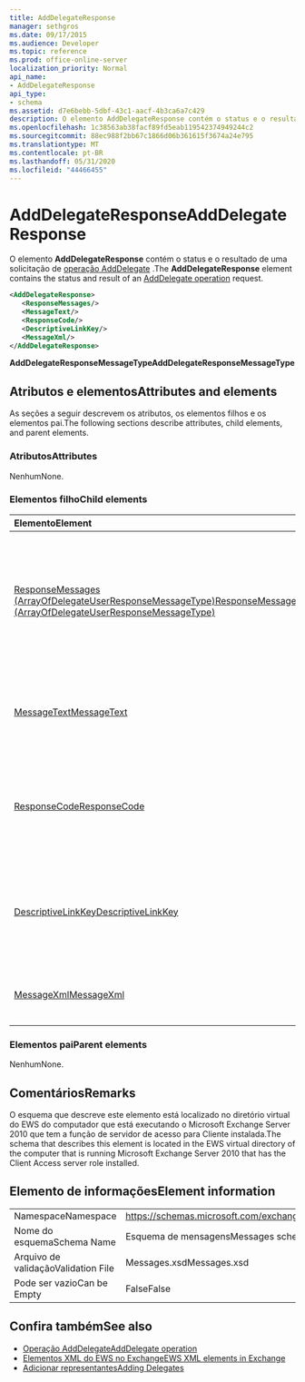 ```yaml
---
title: AddDelegateResponse
manager: sethgros
ms.date: 09/17/2015
ms.audience: Developer
ms.topic: reference
ms.prod: office-online-server
localization_priority: Normal
api_name:
- AddDelegateResponse
api_type:
- schema
ms.assetid: d7e6bebb-5dbf-43c1-aacf-4b3ca6a7c429
description: O elemento AddDelegateResponse contém o status e o resultado de uma solicitação de operação AddDelegate.
ms.openlocfilehash: 1c38563ab38facf89fd5eab119542374949244c2
ms.sourcegitcommit: 88ec988f2bb67c1866d06b361615f3674a24e795
ms.translationtype: MT
ms.contentlocale: pt-BR
ms.lasthandoff: 05/31/2020
ms.locfileid: "44466455"
---
```

# <a name="adddelegateresponse"></a><span data-ttu-id="cec36-103">AddDelegateResponse</span><span class="sxs-lookup"><span data-stu-id="cec36-103">AddDelegateResponse</span></span>

<span data-ttu-id="cec36-104">O elemento **AddDelegateResponse** contém o status e o resultado de uma solicitação de [operação AddDelegate](adddelegate-operation.md) .</span><span class="sxs-lookup"><span data-stu-id="cec36-104">The **AddDelegateResponse** element contains the status and result of an [AddDelegate operation](adddelegate-operation.md) request.</span></span> 
  
```xml
<AddDelegateResponse>
   <ResponseMessages/>
   <MessageText/>
   <ResponseCode/>
   <DescriptiveLinkKey/>
   <MessageXml/>
</AddDelegateResponse>
```

 <span data-ttu-id="cec36-105">**AddDelegateResponseMessageType**</span><span class="sxs-lookup"><span data-stu-id="cec36-105">**AddDelegateResponseMessageType**</span></span>
## <a name="attributes-and-elements"></a><span data-ttu-id="cec36-106">Atributos e elementos</span><span class="sxs-lookup"><span data-stu-id="cec36-106">Attributes and elements</span></span>

<span data-ttu-id="cec36-107">As seções a seguir descrevem os atributos, os elementos filhos e os elementos pai.</span><span class="sxs-lookup"><span data-stu-id="cec36-107">The following sections describe attributes, child elements, and parent elements.</span></span>
  
### <a name="attributes"></a><span data-ttu-id="cec36-108">Atributos</span><span class="sxs-lookup"><span data-stu-id="cec36-108">Attributes</span></span>

<span data-ttu-id="cec36-109">Nenhum</span><span class="sxs-lookup"><span data-stu-id="cec36-109">None.</span></span>
  
### <a name="child-elements"></a><span data-ttu-id="cec36-110">Elementos filho</span><span class="sxs-lookup"><span data-stu-id="cec36-110">Child elements</span></span>

|<span data-ttu-id="cec36-111">**Elemento**</span><span class="sxs-lookup"><span data-stu-id="cec36-111">**Element**</span></span>|<span data-ttu-id="cec36-112">**Descrição**</span><span class="sxs-lookup"><span data-stu-id="cec36-112">**Description**</span></span>|
|:-----|:-----|
|[<span data-ttu-id="cec36-113">ResponseMessages (ArrayOfDelegateUserResponseMessageType)</span><span class="sxs-lookup"><span data-stu-id="cec36-113">ResponseMessages (ArrayOfDelegateUserResponseMessageType)</span></span>](responsemessages-arrayofdelegateuserresponsemessagetype.md) <br/> |<span data-ttu-id="cec36-114">Contém as mensagens de resposta para uma solicitação de gerenciamento de representante do Exchange Web Services.</span><span class="sxs-lookup"><span data-stu-id="cec36-114">Contains the response messages for an Exchange Web Services delegate management request.</span></span>  <br/> |
|[<span data-ttu-id="cec36-115">MessageText</span><span class="sxs-lookup"><span data-stu-id="cec36-115">MessageText</span></span>](messagetext.md) <br/> |<span data-ttu-id="cec36-116">Fornece uma descrição de texto do status da resposta.</span><span class="sxs-lookup"><span data-stu-id="cec36-116">Provides a text description of the status of the response.</span></span>  <br/> |
|[<span data-ttu-id="cec36-117">ResponseCode</span><span class="sxs-lookup"><span data-stu-id="cec36-117">ResponseCode</span></span>](responsecode.md) <br/> |<span data-ttu-id="cec36-118">Fornece um código de erro que identifica o erro específico que a solicitação encontrou.</span><span class="sxs-lookup"><span data-stu-id="cec36-118">Provides an error code that identifies the specific error that the request encountered.</span></span>  <br/> |
|[<span data-ttu-id="cec36-119">DescriptiveLinkKey</span><span class="sxs-lookup"><span data-stu-id="cec36-119">DescriptiveLinkKey</span></span>](descriptivelinkkey.md) <br/> |<span data-ttu-id="cec36-120">Não utilizado no momento e está reservado para uso futuro.</span><span class="sxs-lookup"><span data-stu-id="cec36-120">Currently unused and is reserved for future use.</span></span> <span data-ttu-id="cec36-121">Ele contém um valor de 0.</span><span class="sxs-lookup"><span data-stu-id="cec36-121">It contains a value of 0.</span></span>  <br/> |
|[<span data-ttu-id="cec36-122">MessageXml</span><span class="sxs-lookup"><span data-stu-id="cec36-122">MessageXml</span></span>](messagexml.md) <br/> |<span data-ttu-id="cec36-123">Fornece informações adicionais de resposta de erro.</span><span class="sxs-lookup"><span data-stu-id="cec36-123">Provides additional error response information.</span></span>  <br/> |
   
### <a name="parent-elements"></a><span data-ttu-id="cec36-124">Elementos pai</span><span class="sxs-lookup"><span data-stu-id="cec36-124">Parent elements</span></span>

<span data-ttu-id="cec36-125">Nenhum</span><span class="sxs-lookup"><span data-stu-id="cec36-125">None.</span></span>
  
## <a name="remarks"></a><span data-ttu-id="cec36-126">Comentários</span><span class="sxs-lookup"><span data-stu-id="cec36-126">Remarks</span></span>

<span data-ttu-id="cec36-127">O esquema que descreve este elemento está localizado no diretório virtual do EWS do computador que está executando o Microsoft Exchange Server 2010 que tem a função de servidor de acesso para Cliente instalada.</span><span class="sxs-lookup"><span data-stu-id="cec36-127">The schema that describes this element is located in the EWS virtual directory of the computer that is running Microsoft Exchange Server 2010 that has the Client Access server role installed.</span></span>
  
## <a name="element-information"></a><span data-ttu-id="cec36-128">Elemento de informações</span><span class="sxs-lookup"><span data-stu-id="cec36-128">Element information</span></span>

|||
|:-----|:-----|
|<span data-ttu-id="cec36-129">Namespace</span><span class="sxs-lookup"><span data-stu-id="cec36-129">Namespace</span></span>  <br/> |https://schemas.microsoft.com/exchange/services/2006/messages  <br/> |
|<span data-ttu-id="cec36-130">Nome do esquema</span><span class="sxs-lookup"><span data-stu-id="cec36-130">Schema Name</span></span>  <br/> |<span data-ttu-id="cec36-131">Esquema de mensagens</span><span class="sxs-lookup"><span data-stu-id="cec36-131">Messages schema</span></span>  <br/> |
|<span data-ttu-id="cec36-132">Arquivo de validação</span><span class="sxs-lookup"><span data-stu-id="cec36-132">Validation File</span></span>  <br/> |<span data-ttu-id="cec36-133">Messages.xsd</span><span class="sxs-lookup"><span data-stu-id="cec36-133">Messages.xsd</span></span>  <br/> |
|<span data-ttu-id="cec36-134">Pode ser vazio</span><span class="sxs-lookup"><span data-stu-id="cec36-134">Can be Empty</span></span>  <br/> |<span data-ttu-id="cec36-135">False</span><span class="sxs-lookup"><span data-stu-id="cec36-135">False</span></span>  <br/> |
   
## <a name="see-also"></a><span data-ttu-id="cec36-136">Confira também</span><span class="sxs-lookup"><span data-stu-id="cec36-136">See also</span></span>

- [<span data-ttu-id="cec36-137">Operação AddDelegate</span><span class="sxs-lookup"><span data-stu-id="cec36-137">AddDelegate operation</span></span>](adddelegate-operation.md)
- [<span data-ttu-id="cec36-138">Elementos XML do EWS no Exchange</span><span class="sxs-lookup"><span data-stu-id="cec36-138">EWS XML elements in Exchange</span></span>](ews-xml-elements-in-exchange.md)
- [<span data-ttu-id="cec36-139">Adicionar representantes</span><span class="sxs-lookup"><span data-stu-id="cec36-139">Adding Delegates</span></span>](https://msdn.microsoft.com/library/3a744150-66a3-4a13-9433-793603ba5038%28Office.15%29.aspx)

